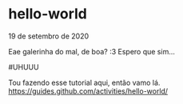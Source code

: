 # hello-world
19 de setembro de 2020

Eae galerinha do mal, de boa? :3 Espero que sim...

#UHUUU

Tou fazendo esse tutorial aqui, então vamo lá. https://guides.github.com/activities/hello-world/

